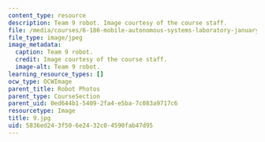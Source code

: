 ```yaml
---
content_type: resource
description: Team 9 robot. Image courtesy of the course staff.
file: /media/courses/6-186-mobile-autonomous-systems-laboratory-january-iap-2005/5836ed243f506e2432c04590fab47d95_9.jpg
file_type: image/jpeg
image_metadata:
  caption: Team 9 robot.
  credit: Image courtesy of the course staff.
  image-alt: Team 9 robot.
learning_resource_types: []
ocw_type: OCWImage
parent_title: Robot Photos
parent_type: CourseSection
parent_uid: 0ed644b1-5409-2fa4-e5ba-7c083a9717c6
resourcetype: Image
title: 9.jpg
uid: 5836ed24-3f50-6e24-32c0-4590fab47d95
---
```


